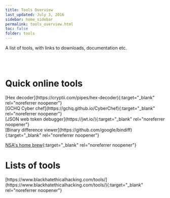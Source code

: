 ```yaml
---
title: Tools Overview
last_updated: July 3, 2016
sidebar: home_sidebar
permalink: tools_overview.html
toc: false
folder: tools
---
```


A list of tools, with links to downloads, documentation etc.

<br/><br/>

<h1>Quick online tools</h1>
[Hex decoder](https://cryptii.com/pipes/hex-decoder){:target="_blank" rel="noreferrer noopener"}
<br/>
[GCHQ Cyber chef](https://gchq.github.io/CyberChef){:target="_blank" rel="noreferrer noopener"}
<br/>
[JSON web token debugger](https://jwt.io/){:target="_blank" rel="noreferrer noopener"}
<br/>
[Binary difference viewer](https://github.com/google/bindiff){:target="_blank" rel="noreferrer noopener"}
<br/>

[NSA's home brew](https://code.nsa.gov/){:target="_blank" rel="noreferrer noopener"}


<h1>Lists of tools</h1>
[https://www.blackhatethicalhacking.com/tools/](https://www.blackhatethicalhacking.com/tools/){:target="_blank" rel="noreferrer noopener"}